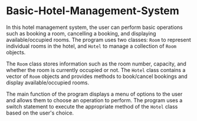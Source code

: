 # Basic-Hotel-Management-System


In this hotel management system, the user can perform basic operations such as booking a room, cancelling a booking, and displaying available/occupied rooms. 
The program uses two classes: `Room` to represent individual rooms in the hotel, and `Hotel` to manage a collection of `Room` objects.

The `Room` class stores information such as the room number, capacity, and whether the room is currently occupied or not. The `Hotel` class contains a vector of `Room` 
objects and provides methods to book/cancel bookings and display available/occupied rooms.

The main function of the program displays a menu of options to the user and allows them to choose an operation to perform. The program uses a switch 
statement to execute the appropriate method of the `Hotel` class based on the user's choice.
